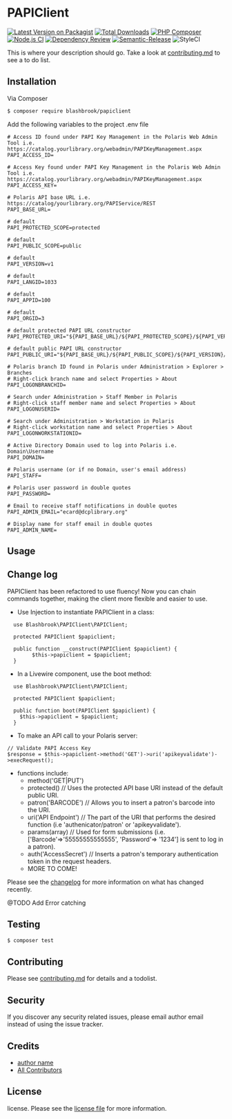 # PAPIClient

[![Latest Version on Packagist][ico-version]][link-packagist]
[![Total Downloads][ico-downloads]][link-downloads]
[![PHP Composer](https://github.com/blashbrook/papiclient/actions/workflows/php.yml/badge.svg)](https://github.com/blashbrook/papiclient/actions/workflows/php.yml)
[![Node.js CI](https://github.com/blashbrook/papiclient/actions/workflows/node.js.yml/badge.svg)](https://github.com/blashbrook/papiclient/actions/workflows/node.js.yml)
[![Dependency Review](https://github.com/blashbrook/papiclient/actions/workflows/dependency-review.yml/badge.svg)](https://github.com/blashbrook/papiclient/actions/workflows/dependency-review.yml)
[![Semantic-Release](https://github.com/blashbrook/papiclient/actions/workflows/semantic-release.yml/badge.svg)](https://github.com/blashbrook/papiclient/actions/workflows/semantic-release.yml)
![StyleCI](https://github.styleci.io/repos/318002634/shield)

This is where your description should go. Take a look at [contributing.md](contributing.md) to see a to do list.

## Installation

Via Composer

``` bash
$ composer require blashbrook/papiclient
```
Add the following variables to the project .env file
```
# Access ID found under PAPI Key Management in the Polaris Web Admin Tool i.e. https://catalog.yourlibrary.org/webadmin/PAPIKeyManagement.aspx
PAPI_ACCESS_ID=

# Access Key found under PAPI Key Management in the Polaris Web Admin Tool i.e. https://catalog.yourlibrary.org/webadmin/PAPIKeyManagement.aspx
PAPI_ACCESS_KEY=

# Polaris API base URL i.e. https://catalog/yourlibrary.org/PAPIService/REST
PAPI_BASE_URL=  

# default
PAPI_PROTECTED_SCOPE=protected	

# default	
PAPI_PUBLIC_SCOPE=public  
		
# default
PAPI_VERSION=v1 	

# default				
PAPI_LANGID=1033	

# default				
PAPI_APPID=100	

# default					
PAPI_ORGID=3

# default protected PAPI URL constructor
PAPI_PROTECTED_URI="${PAPI_BASE_URL}/${PAPI_PROTECTED_SCOPE}/${PAPI_VERSION}/${PAPI_LANGID}/${PAPI_APPID}/${PAPI_ORGID}/"

# default public PAPI URL constructor
PAPI_PUBLIC_URI="${PAPI_BASE_URL}/${PAPI_PUBLIC_SCOPE}/${PAPI_VERSION}/${PAPI_LANGID}/${PAPI_APPID}/${PAPI_ORGID}/"

# Polaris branch ID found in Polaris under Administration > Explorer > Branches
# Right-click branch name and select Properties > About
PAPI_LOGONBRANCHID=

# Search under Administration > Staff Member in Polaris
# Right-click staff member name and select Properties > About
PAPI_LOGONUSERID=

# Search under Administration > Workstation in Polaris
# Right-click workstation name and select Properties > About
PAPI_LOGONWORKSTATIONID=

# Active Directory Domain used to log into Polaris i.e. Domain\Username
PAPI_DOMAIN=

# Polaris username (or if no Domain, user's email address)
PAPI_STAFF=

# Polaris user password in double quotes
PAPI_PASSWORD=

# Email to receive staff notifications in double quotes
PAPI_ADMIN_EMAIL="ecard@dcplibrary.org"

# Display name for staff email in double quotes
PAPI_ADMIN_NAME=
```
## Usage

## Change log

PAPIClient has been refactored to use fluency!
Now you can chain commands together, making the client more flexible and easier to use.

* Use Injection to instantiate PAPIClient in a class:
````
  use Blashbrook\PAPIClient\PAPIClient;

  protected PAPIClient $papiclient;

  public function __construct(PAPIClient $papiclient) {
        $this->papiclient = $papiclient;
  }
````

* In a Livewire component, use the boot method:
```
  use Blashbrook\PAPIClient\PAPIClient;

  protected PAPIClient $papiclient;

  public function boot(PAPIClient $papiclient) {
    $this->papiclient = $papiclient;
  }
```
* To make an API call to your Polaris server:
````
// Validate PAPI Access Key
$response = $this->papiclient->method('GET')->uri('apikeyvalidate')->execRequest();
````
* functions include:
  * method('GET|PUT')
  * protected() // Uses the protected API base URI instead of the default public URI.
  * patron('BARCODE') // Allows you to insert a patron's barcode into the URI.
  * uri('API Endpoint') // The part of the URI that performs the desired function (i.e 'authenicator/patron' or 'apikeyvalidate').
  * params(array) // Used for form submissions (i.e. ['Barcode'=>'55555555555555', 'Password'=> '1234'] is sent to log in a patron).
  * auth('AccessSecret') // Inserts a patron's temporary authentication token in the request headers.
  * MORE TO COME!

Please see the [changelog](CHANGELOG.md) for more information on what has changed recently.

@TODO
Add Error catching

## Testing

``` bash
$ composer test
```

## Contributing

Please see [contributing.md](contributing.md) for details and a todolist. 

## Security

If you discover any security related issues, please email author email instead of using the issue tracker.

## Credits

- [author name][link-author]
- [All Contributors][link-contributors]

## License

license. Please see the [license file](license.md) for more information.

[ico-version]: https://img.shields.io/packagist/v/blashbrook/papiclient.svg?style=flat-square
[ico-downloads]: https://img.shields.io/packagist/dt/blashbrook/papiclient.svg?style=flat-square
[ico-travis]: https://img.shields.io/travis/blashbrook/papiclient/master.svg?style=flat-square
[ico-styleci]: https://styleci.io/repos/12345678/shield

[link-packagist]: https://packagist.org/packages/blashbrook/papiclient
[link-downloads]: https://packagist.org/packages/blashbrook/papiclient
[link-travis]: https://travis-ci.org/blashbrook/papiclient
[link-styleci]: https://styleci.io/repos/12345678
[link-author]: https://github.com/blashbrook
[link-contributors]: ../../contributors
